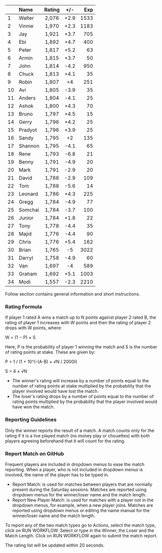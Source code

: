 | |Name|Rating|+/-|Exp|
|-|:---|:----:|:-:|--:|
|1|Walter|2,076|+2.9|1533|
|2|Vinnie|1,970|+2.3|1183|
|3|Jay|1,921|+3.7|705|
|4|Ebi|1,892|+4.7|400|
|5|Peter|1,817|+5.2|63|
|6|Armin|1,815|+3.7|50|
|7|John|1,814|-4.2|950|
|8|Chuck|1,813|+4.1|35|
|9|Robin|1,807|+4|251|
|10|Avi|1,805|-3.9|35|
|11|Anders|1,804|-4.1|25|
|12|Ashok|1,800|+4.3|70|
|13|Bruno|1,797|+4.5|15|
|14|Gerry|1,796|+4.2|25|
|15|Pradyot|1,796|+3.9|25|
|16|Sandy|1,795|+2|135|
|17|Shannon|1,795|-4.1|65|
|18|Rene|1,793|-6.8|21|
|19|Benny|1,791|-4.9|20|
|20|Mark|1,791|-2.9|20|
|21|David|1,788|-2.9|109|
|22|Tom|1,788|-5.6|14|
|23|Leonard|1,786|+4.3|225|
|24|Gregg|1,784|-4.9|77|
|25|Somchai|1,784|-3.7|100|
|26|Junior|1,784|+1.8|22|
|27|Tony|1,778|-4.4|35|
|28|Majid|1,776|-4.4|90|
|29|Chris|1,776|+5.4|162|
|30|Brian|1,765|-5|3022|
|31|Darryl|1,758|-4.9|60|
|32|Van|1,697|-4|589|
|33|Graham|1,692|+5.1|1003|
|34|Modi|1,557|-2.3|2210|


Follow section contains general information and short instructions.

### Rating Formula

If player 1 rated A wins a match up to N points against player 2 rated B, the rating of player 1 increases with W points and then the rating of player 2 drops with W points, where:

W = (1 − P) × S

Here, P is the probability of player 1 winning the match and S is the number of rating points at stake. These are given by:

P = 1 / (1 + 10^(-(A-B) × √N / 2000))

S = 4 × √N

- The winner's rating will increase by a number of points equal to the number of rating points at stake multiplied by the probability that the player involved would have lost the match.
- The loser's rating drops by a number of points equal to the number of rating points multiplied by the probability that the player involved would have won the match.

### Reporting Guidelines

Only the winner reports the result of a match.
A match counts only for the rating if it is a live played match (no money play or chouettes)
with both players agreeing beforehand that it will count for the rating.


### Report Match on GitHub

Frequent players are included in dropdown menus to ease the match reporting.
When a player, who is not included in dropdown menus is involved, the name of the player has to be typed in.

- Report Match:  is used for matches between players that are normally present during the Saturday sessions.
  Matches are reported using dropdown menus for the winner/loser name and the match length.
- Report New Player Match:  is used for matches with a player not in the dropdown menus, for example, when a new player joins.
  Matches are reported using dropdown menus or editing the name manual for the winner/loser name and the match length.

To report any of the two match types go to Actions, select the match type, click on RUN WORKFLOW.
Select or type in the Winner, the Loser and the Match Length.
Click on RUN WORKFLOW again to submit the match report.

The rating list will be updated within 20 seconds.
